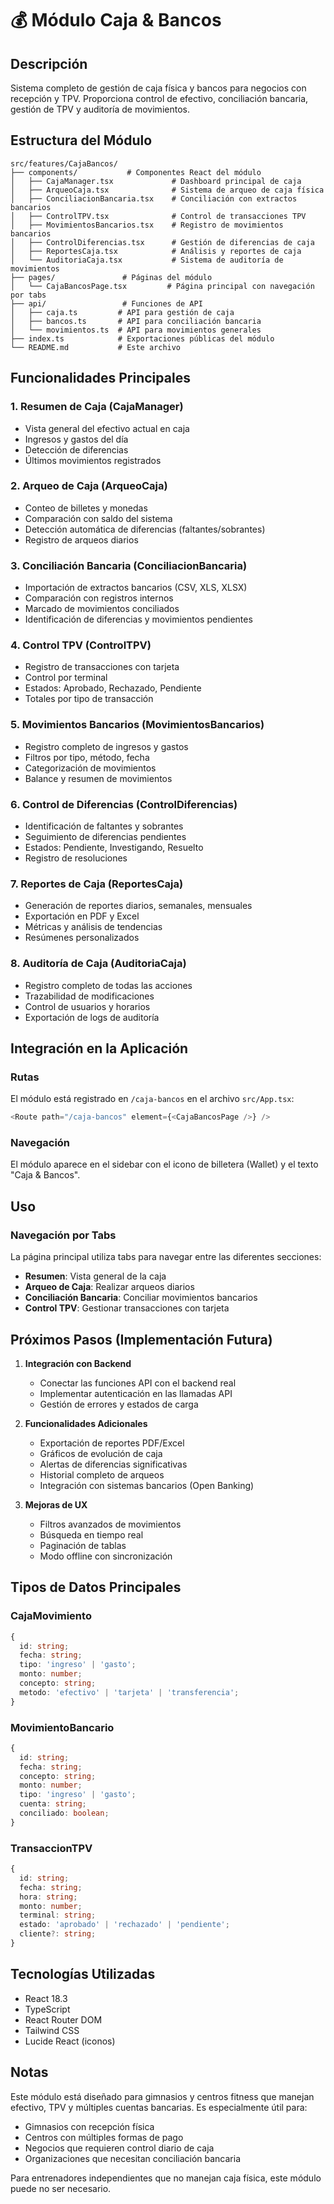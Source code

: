 # 💰 Módulo Caja & Bancos

## Descripción
Sistema completo de gestión de caja física y bancos para negocios con recepción y TPV. Proporciona control de efectivo, conciliación bancaria, gestión de TPV y auditoría de movimientos.

## Estructura del Módulo

```
src/features/CajaBancos/
├── components/           # Componentes React del módulo
│   ├── CajaManager.tsx             # Dashboard principal de caja
│   ├── ArqueoCaja.tsx              # Sistema de arqueo de caja física
│   ├── ConciliacionBancaria.tsx    # Conciliación con extractos bancarios
│   ├── ControlTPV.tsx              # Control de transacciones TPV
│   ├── MovimientosBancarios.tsx    # Registro de movimientos bancarios
│   ├── ControlDiferencias.tsx      # Gestión de diferencias de caja
│   ├── ReportesCaja.tsx            # Análisis y reportes de caja
│   └── AuditoriaCaja.tsx           # Sistema de auditoría de movimientos
├── pages/               # Páginas del módulo
│   └── CajaBancosPage.tsx         # Página principal con navegación por tabs
├── api/                 # Funciones de API
│   ├── caja.ts         # API para gestión de caja
│   ├── bancos.ts       # API para conciliación bancaria
│   └── movimientos.ts  # API para movimientos generales
├── index.ts            # Exportaciones públicas del módulo
└── README.md           # Este archivo
```

## Funcionalidades Principales

### 1. Resumen de Caja (CajaManager)
- Vista general del efectivo actual en caja
- Ingresos y gastos del día
- Detección de diferencias
- Últimos movimientos registrados

### 2. Arqueo de Caja (ArqueoCaja)
- Conteo de billetes y monedas
- Comparación con saldo del sistema
- Detección automática de diferencias (faltantes/sobrantes)
- Registro de arqueos diarios

### 3. Conciliación Bancaria (ConciliacionBancaria)
- Importación de extractos bancarios (CSV, XLS, XLSX)
- Comparación con registros internos
- Marcado de movimientos conciliados
- Identificación de diferencias y movimientos pendientes

### 4. Control TPV (ControlTPV)
- Registro de transacciones con tarjeta
- Control por terminal
- Estados: Aprobado, Rechazado, Pendiente
- Totales por tipo de transacción

### 5. Movimientos Bancarios (MovimientosBancarios)
- Registro completo de ingresos y gastos
- Filtros por tipo, método, fecha
- Categorización de movimientos
- Balance y resumen de movimientos

### 6. Control de Diferencias (ControlDiferencias)
- Identificación de faltantes y sobrantes
- Seguimiento de diferencias pendientes
- Estados: Pendiente, Investigando, Resuelto
- Registro de resoluciones

### 7. Reportes de Caja (ReportesCaja)
- Generación de reportes diarios, semanales, mensuales
- Exportación en PDF y Excel
- Métricas y análisis de tendencias
- Resúmenes personalizados

### 8. Auditoría de Caja (AuditoriaCaja)
- Registro completo de todas las acciones
- Trazabilidad de modificaciones
- Control de usuarios y horarios
- Exportación de logs de auditoría

## Integración en la Aplicación

### Rutas
El módulo está registrado en `/caja-bancos` en el archivo `src/App.tsx`:

```typescript
<Route path="/caja-bancos" element={<CajaBancosPage />} />
```

### Navegación
El módulo aparece en el sidebar con el icono de billetera (Wallet) y el texto "Caja & Bancos".

## Uso

### Navegación por Tabs
La página principal utiliza tabs para navegar entre las diferentes secciones:
- **Resumen**: Vista general de la caja
- **Arqueo de Caja**: Realizar arqueos diarios
- **Conciliación Bancaria**: Conciliar movimientos bancarios
- **Control TPV**: Gestionar transacciones con tarjeta

## Próximos Pasos (Implementación Futura)

1. **Integración con Backend**
   - Conectar las funciones API con el backend real
   - Implementar autenticación en las llamadas API
   - Gestión de errores y estados de carga

2. **Funcionalidades Adicionales**
   - Exportación de reportes PDF/Excel
   - Gráficos de evolución de caja
   - Alertas de diferencias significativas
   - Historial completo de arqueos
   - Integración con sistemas bancarios (Open Banking)

3. **Mejoras de UX**
   - Filtros avanzados de movimientos
   - Búsqueda en tiempo real
   - Paginación de tablas
   - Modo offline con sincronización

## Tipos de Datos Principales

### CajaMovimiento
```typescript
{
  id: string;
  fecha: string;
  tipo: 'ingreso' | 'gasto';
  monto: number;
  concepto: string;
  metodo: 'efectivo' | 'tarjeta' | 'transferencia';
}
```

### MovimientoBancario
```typescript
{
  id: string;
  fecha: string;
  concepto: string;
  monto: number;
  tipo: 'ingreso' | 'gasto';
  cuenta: string;
  conciliado: boolean;
}
```

### TransaccionTPV
```typescript
{
  id: string;
  fecha: string;
  hora: string;
  monto: number;
  terminal: string;
  estado: 'aprobado' | 'rechazado' | 'pendiente';
  cliente?: string;
}
```

## Tecnologías Utilizadas

- React 18.3
- TypeScript
- React Router DOM
- Tailwind CSS
- Lucide React (iconos)

## Notas

Este módulo está diseñado para gimnasios y centros fitness que manejan efectivo, TPV y múltiples cuentas bancarias. Es especialmente útil para:
- Gimnasios con recepción física
- Centros con múltiples formas de pago
- Negocios que requieren control diario de caja
- Organizaciones que necesitan conciliación bancaria

Para entrenadores independientes que no manejan caja física, este módulo puede no ser necesario.

